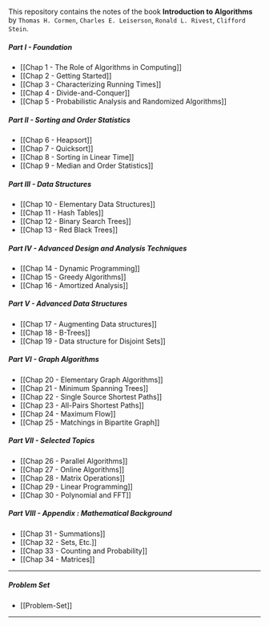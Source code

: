This repository contains the notes of the book **Introduction to Algorithms** by `Thomas H. Cormen`, `Charles E. Leiserson`, `Ronald L. Rivest`,  `Clifford Stein`.

##### Part I - Foundation 
- [[Chap 1 - The Role of Algorithms in Computing]]
- [[Chap 2 - Getting Started]]
- [[Chap 3 - Characterizing Running Times]]
- [[Chap 4 - Divide-and-Conquer]]
- [[Chap 5 - Probabilistic Analysis and Randomized Algorithms]]

##### Part II - Sorting and Order Statistics
- [[Chap 6 - Heapsort]]
- [[Chap 7 - Quicksort]]
- [[Chap 8 - Sorting in Linear Time]]
- [[Chap 9 - Median and Order Statistics]]

##### Part III - Data Structures
- [[Chap 10 - Elementary Data Structures]]
- [[Chap 11 - Hash Tables]]
- [[Chap 12 - Binary Search Trees]]
- [[Chap 13 - Red Black Trees]]

##### Part IV - Advanced Design and Analysis Techniques
- [[Chap 14 - Dynamic Programming]]
- [[Chap 15 - Greedy Algorithms]]
- [[Chap 16 - Amortized Analysis]]

##### Part V - Advanced Data Structures
- [[Chap 17 - Augmenting Data structures]]
- [[Chap 18 - B-Trees]]
- [[Chap 19 - Data structure for Disjoint Sets]]

##### Part VI - Graph Algorithms
- [[Chap 20 - Elementary Graph Algorithms]]
- [[Chap 21 - Minimum Spanning Trees]]
- [[Chap 22 - Single Source Shortest Paths]]
- [[Chap 23 - All-Pairs Shortest Paths]]
- [[Chap 24 - Maximum Flow]]
- [[Chap 25 - Matchings in Bipartite Graph]]

##### Part VII - Selected Topics
- [[Chap 26 - Parallel Algorithms]]
- [[Chap 27 - Online Algorithms]]
- [[Chap 28 - Matrix Operations]]
- [[Chap 29 - Linear Programming]]
- [[Chap 30 - Polynomial and FFT]]

##### Part VIII - Appendix : Mathematical Background
- [[Chap 31 - Summations]]
- [[Chap 32 - Sets, Etc.]]
- [[Chap 33 - Counting and Probability]]
- [[Chap 34 - Matrices]]
___
##### Problem Set
- [[Problem-Set]]
___